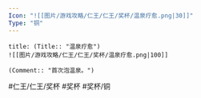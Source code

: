 ```yaml
---
Icon: "![[图片/游戏攻略/仁王/仁王/奖杯/温泉疗愈.png|30]]"
Type: "铜"
---
```

```ad-common-bronze-trophy
title: (Title:: "温泉疗愈")
![[图片/游戏攻略/仁王/仁王/奖杯/温泉疗愈.png|100]]

(Comment:: "首次泡温泉。")
```

#仁王/仁王/奖杯 #奖杯 #奖杯/铜
